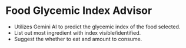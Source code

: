# Food Glycemic Index Advisor

- Utilizes Gemini AI to predict the glycemic index of the food selected.
- List out most ingredient with index visible/identified.
- Suggest the whether to eat and amount to consume. 

